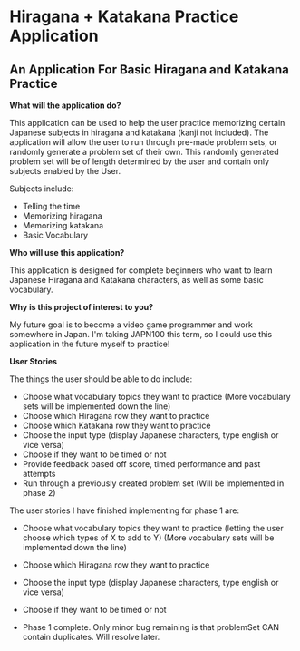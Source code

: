 # Hiragana + Katakana Practice Application

## An Application For Basic Hiragana and Katakana Practice

**What will the application do?**

This application can be used to help the user practice memorizing certain Japanese subjects
in hiragana and katakana (kanji not included). 
The application will allow the user to run through pre-made problem sets, or randomly
generate a problem set of their own. This randomly generated problem set will be 
of length determined by the user and contain only subjects enabled by the User. 

Subjects include:
- Telling the time
- Memorizing hiragana 
- Memorizing katakana 
- Basic Vocabulary 

**Who will use this application?**

This application is designed for complete beginners who want to learn Japanese
Hiragana and Katakana characters, as well as some basic vocabulary. 

**Why is this project of interest to you?**

My future goal is to become a video game programmer and work somewhere in Japan.
I'm taking JAPN100 this term, so I could use this application 
in the future myself to practice!


**User Stories**

The things the user should be able to do include:

- Choose what vocabulary topics they want to practice 
(More vocabulary sets will be implemented down the line)
- Choose which Hiragana row they want to practice
- Choose which Katakana row they want to practice 
- Choose the input type (display Japanese characters, type english or vice versa)
- Choose if they want to be timed or not 
- Provide feedback based off score, timed performance and past attempts
- Run through a previously created problem set (Will be implemented in phase 2)

The user stories I have finished implementing for phase 1 are:

- Choose what vocabulary topics they want to practice 
(letting the user choose which types of X to add to Y)
(More vocabulary sets will be implemented down the line)
- Choose which Hiragana row they want to practice
- Choose the input type (display Japanese characters, type english or vice versa)
- Choose if they want to be timed or not 

- Phase 1 complete. Only minor bug remaining is that problemSet CAN contain duplicates. Will resolve later.


